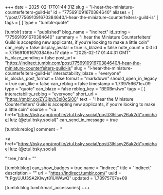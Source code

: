 +++
date = 2025-02-17T01:44:31Z
slug = "i-hear-the-miniature-counterfeiters-guild-is"
id = "775691091670384640"
aliases = [ "/post/775691091670384640/i-hear-the-miniature-counterfeiters-guild-is" ]
tags = [ ]
type = "tumblr-quote"

[tumblr]
state = "published"
blog_name = "indirect"
id_string = "775691091670384640"
summary = "I hear the Miniature Counterfeiters’ Guild is accepting new applicants, if you’re looking to make a little coin"
can_reply = false
display_avatar = true
is_blazed = false
note_count = 0.0
id = 7.756910916703846e+17
date = "2025-02-17 01:44:31 GMT"
is_blaze_pending = false
post_url = "https://indirect.tumblr.com/post/775691091670384640/i-hear-the-miniature-counterfeiters-guild-is"
slug = "i-hear-the-miniature-counterfeiters-guild-is"
interactability_blaze = "everyone"
is_blocks_post_format = false
format = "markdown"
should_open_in_legacy = true
can_like = false
can_reblog = false
timestamp = 1.739756671e+09
type = "quote"
can_blaze = false
reblog_key = "BE0BmJwo"
tags = [ ]
interactability_reblog = "everyone"
short_url = "https://tmblr.co/ZY3jbyh3pl0cSi00"
text = "I hear the Miniature Counterfeiters&rsquo; Guild is accepting new applicants, if you&rsquo;re looking to make a little coin"
source = "<a href=\"https://bsky.app/profile/ztul.bsky.social/post/3lhlsxy26ak2d\">michael lutz (@ztul.bsky.social)</a>"
can_send_in_message = true

[tumblr.reblog]
comment = "<p><a href=\"https://bsky.app/profile/ztul.bsky.social/post/3lhlsxy26ak2d\">michael lutz (@ztul.bsky.social)</a></p>"
tree_html = ""

[tumblr.blog]
can_show_badges = true
name = "indirect"
title = "indirect"
description = ""
url = "https://indirect.tumblr.com/"
uuid = "t:PgyUJU3SA2Klwyt81UWAwQ"
updated = 1.73975707e+09

[tumblr.blog.tumblrmart_accessories]
+++
